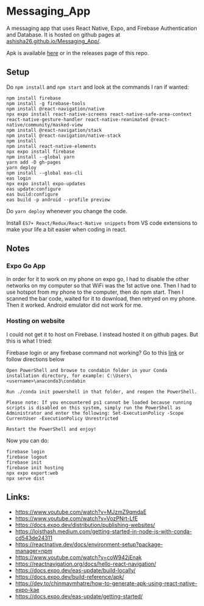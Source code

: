 # Messaging_App
A messaging app that uses React Native, Expo, and Firebase Authentication and Database. It is hosted on github pages at [ashisha26.github.io/Messaging_App/](ashisha26.github.io/Messaging_App/). 

Apk is available [here](https://expo.dev/artifacts/eas/2uEZAfpt1Y56tmVyGacosw.apk) or in the releases page of this repo.

## Setup
Do ```npm install``` and ```npm start``` and look at the commands I ran if wanted:
```
npm install firebase
npm install -g firebase-tools
npm install @react-navigation/native
npx expo install react-native-screens react-native-safe-area-context react-native-gesture-handler react-native-reanimated @react-native/community/masked-view
npm install @react-navigation/stack
npm install @react-navigation/native-stack
npm install
npm install react-native-elements
npx expo install firebase
npm install --global yarn
yarn add -D gh-pages
yarn deploy
npm install --global eas-cli
eas login
npx expo install expo-updates
eas update:configure
eas build:configure
eas build -p android --profile preview
```
Do ```yarn deploy``` whenever you change the code.

Install ```ES7+ React/Redux/React-Native snippets``` from VS code extensions to make your life a bit easier when coding in react.

## Notes
### Expo Go App
In order for it to work on my phone on expo go, I had to disable the other networks on my computer so that WiFi was the 1st active one. Then I had to use hotspot from my phone to the computer, then do npm start. Then I scanned the bar code, waited for it to download, then retryed on my phone. Then it worked. Android emulator did not work for me.

### Hosting on website
I could not get it to host on Firebase. I instead hosted it on github pages. But this is what I tried:

Firebase login or any firebase command not working? Go to this [link](
https://stackoverflow.com/questions/64149680/how-can-i-activate-a-conda-environment-from-powershell) or follow directions below 

```
Open PowerShell and browse to condabin folder in your Conda installation directory, for example: C:\Users\<username>\anaconda3\condabin

Run ./conda init powershell in that folder, and reopen the PowerShell.

Please note: If you encountered ps1 cannot be loaded because running scripts is disabled on this system, simply run the PowerShell as Administrator and enter the following: Set-ExecutionPolicy -Scope CurrentUser -ExecutionPolicy Unrestricted

Restart the PowerShell and enjoy!
```
Now you can do:
```
firebase login
firebase logout
firebase init
firebase init hosting
npx expo export:web
npx serve dist
```

## Links:
- https://www.youtube.com/watch?v=MJzmZ9qmdaE
- https://www.youtube.com/watch?v=VozPNrt-LfE
- https://docs.expo.dev/distribution/publishing-websites/
- https://loisthash.medium.com/getting-started-in-node-js-with-conda-cd543de24311
- https://reactnative.dev/docs/environment-setup?package-manager=npm
- https://www.youtube.com/watch?v=coW942jEnak
- https://reactnavigation.org/docs/hello-react-navigation/
- https://docs.expo.dev/eas-update/build-locally/
- https://docs.expo.dev/build-reference/apk/
- https://dev.to/chinmaymhatre/how-to-generate-apk-using-react-native-expo-kae
- https://docs.expo.dev/eas-update/getting-started/
